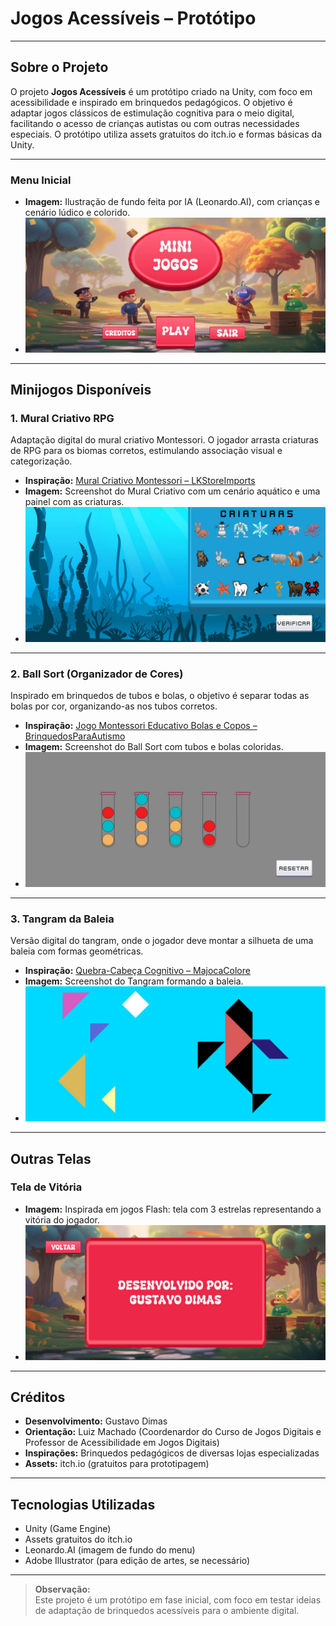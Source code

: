 # Jogos Acessíveis – Protótipo

---

## Sobre o Projeto

O projeto **Jogos Acessíveis** é um protótipo criado na Unity, com foco em acessibilidade e inspirado em brinquedos pedagógicos. O objetivo é adaptar jogos clássicos de estimulação cognitiva para o meio digital, facilitando o acesso de crianças autistas ou com outras necessidades especiais. O protótipo utiliza assets gratuitos do itch.io e formas básicas da Unity.

---

### Menu Inicial

- **Imagem:** Ilustração de fundo feita por IA (Leonardo.AI), com crianças e cenário lúdico e colorido.
- ![Image](Docs\Images\Menu.jpg)

---

## Minijogos Disponíveis

### 1. Mural Criativo RPG

Adaptação digital do mural criativo Montessori. O jogador arrasta criaturas de RPG para os biomas corretos, estimulando associação visual e categorização.

- **Inspiração:** [Mural Criativo Montessori – LKStoreImports](https://www.lkstoreimports.com/products/mural-criativo-montessori?currency=BRL&variant=41662463541453&utm_source=google&utm_medium=cpc&utm_campaign=Google%20Shopping&stkn=2a9c3f1375a2&gad_source=1&gclid=Cj0KCQjwsoe5BhDiARIsAOXVoUt-K2s5XrxRlYVZ0ZPmzJ_1px0LHRDkEsGat5BVKexqjWhm7oh79XsaAqOrEALw_wcB)
- **Imagem:** Screenshot do Mural Criativo com um cenário aquático e uma painel com as criaturas. 
- ![Image](Docs\Images\Minigame1.jpg)

---

### 2. Ball Sort (Organizador de Cores)

Inspirado em brinquedos de tubos e bolas, o objetivo é separar todas as bolas por cor, organizando-as nos tubos corretos.

- **Inspiração:** [Jogo Montessori Educativo Bolas e Copos – BrinquedosParaAutismo](https://brinquedosparaautismo.com.br/collections/brinquedos-para-autismo-5-anos/products/jogo-montessori-educativo-bolas-e-copos)
- **Imagem:** Screenshot do Ball Sort com tubos e bolas coloridas.
- ![Image](Docs\Images\Minigame2.jpg)

---

### 3. Tangram da Baleia

Versão digital do tangram, onde o jogador deve montar a silhueta de uma baleia com formas geométricas.

- **Inspiração:** [Quebra-Cabeça Cognitivo – MajocaColore](https://majocacolore.com.br/produto/quebra-cabeca-com-alfabeto-e-numeros-braquiossauro)
- **Imagem:** Screenshot do Tangram formando a baleia.
- ![Image](Docs\Images\Minigame3.jpg)

---

## Outras Telas

### Tela de Vitória

- **Imagem:** Inspirada em jogos Flash: tela com 3 estrelas representando a vitória do jogador.
- ![Image](Docs\Images\Creditos.jpg)

---

## Créditos

- **Desenvolvimento:** Gustavo Dimas
- **Orientação:** Luiz Machado (Coordenardor do Curso de Jogos Digitais e Professor de Acessibilidade em Jogos Digitais)
- **Inspirações:** Brinquedos pedagógicos de diversas lojas especializadas
- **Assets:** itch.io (gratuitos para prototipagem)

---

## Tecnologias Utilizadas

- Unity (Game Engine)
- Assets gratuitos do itch.io
- Leonardo.AI (imagem de fundo do menu)
- Adobe Illustrator (para edição de artes, se necessário)

---

> **Observação:**  
> Este projeto é um protótipo em fase inicial, com foco em testar ideias de adaptação de brinquedos acessíveis para o ambiente digital.
